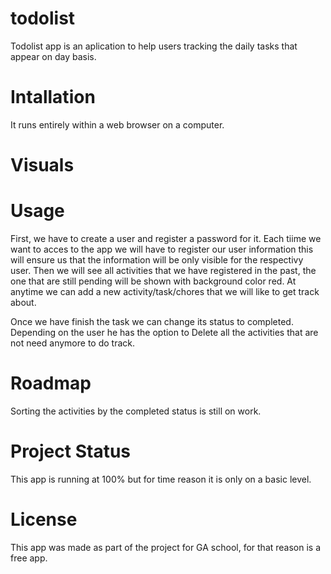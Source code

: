 # todolist
Todolist app is an aplication to help users tracking the daily tasks that appear on day basis.

# Intallation
It runs entirely within a web browser on a computer.

# Visuals

# Usage
First, we have to create a user and register a password for it. Each tiime we want to acces to the app we will have to register our user information this will ensure us that the information will be only visible for the respectivy user. Then we will see all activities that we have registered in the past, the one that are still pending will be shown with background color red. At anytime we can add a new activity/task/chores that we will like to get track about. 

Once we have finish the task we can change its status to completed. Depending on the user he has the option to Delete all the activities that are not need anymore to do track.

# Roadmap
Sorting the activities by the completed status is still on work. 

# Project Status
This app is running at 100% but for time reason it is only on a basic level.

# License
This app was made as part of the project for GA school, for that reason is a free app.
